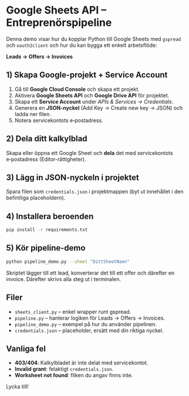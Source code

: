 # Google Sheets API – Entreprenörspipeline

Denna demo visar hur du kopplar Python till Google Sheets med `gspread` och `oauth2client` och hur du kan bygga ett enkelt arbetsflöde:

**Leads → Offers → Invoices**

## 1) Skapa Google-projekt + Service Account
1. Gå till **Google Cloud Console** och skapa ett projekt.
2. Aktivera **Google Sheets API** och **Google Drive API** för projektet.
3. Skapa ett **Service Account** under *APIs & Services → Credentials*.
4. Generera en **JSON-nyckel** (Add Key → Create new key → JSON) och ladda ner filen.
5. Notera servicekontots e‑postadress.

## 2) Dela ditt kalkylblad
Skapa eller öppna ett Google Sheet och **dela** det med servicekontots e‑postadress (Editor-rättigheter).

## 3) Lägg in JSON-nyckeln i projektet
Spara filen som `credentials.json` i projektmappen (byt ut innehållet i den befintliga placeholdern).

## 4) Installera beroenden
```bash
pip install -r requirements.txt
```

## 5) Kör pipeline-demo
```bash
python pipeline_demo.py --sheet "DittSheetNamn"
```
Skriptet lägger till ett lead, konverterar det till ett offer och därefter en invoice. Därefter skrivs alla steg ut i terminalen.

## Filer
- `sheets_client.py` – enkel wrapper runt gspread.
- `pipeline.py` – hanterar logiken för Leads → Offers → Invoices.
- `pipeline_demo.py` – exempel på hur du använder pipelinen.
- `credentials.json` – placeholder, ersätt med din riktiga nyckel.

## Vanliga fel
- **403/404**: Kalkylbladet är inte delat med servicekontot.
- **Invalid grant**: felaktigt `credentials.json`.
- **Worksheet not found**: fliken du angav finns inte.

Lycka till!
